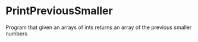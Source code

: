 # PrintPreviousSmaller
Program that given an arrays of ints returns an array of the previous smaller numbers 
